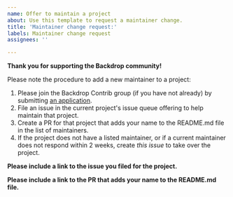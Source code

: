 ```yaml
---
name: Offer to maintain a project
about: Use this template to request a maintainer change.
title: 'Maintainer change request:'
labels: Maintainer change request
assignees: ''

---
```


**Thank you for supporting the Backdrop community!**

Please note the procedure to add a new maintainer to a project:

1. Please join the Backdrop Contrib group (if you have not already) by
   submitting [an application](https://github.com/backdrop-ops/contrib/issues/new?assignees=klonos&labels=Maintainer+application&template=application-to-join-the-contrib-group.md&title=Application+to+join+the+Contrib+Group%3A).
2. File an issue in the current project's issue queue offering to help maintain
   that project.
3. Create a PR for that project that adds your name to the README.md file in
   the list of maintainers. <!-- The project maintainer, or a backdrop-contrib
   administrator, will merge this PR to accept your offer of help. -->
4. If the project does not have a listed maintainer, or if a current maintainer
   does not respond within 2 weeks, create *this issue* to take over the project.

**Please include a link to the issue you filed for the project.**
<!-- example: https://github.com/backdrop-contrib/feeds_jsonpath_parser/issues/7 -->

**Please include a link to the PR that adds your name to the README.md file.**
<!-- example: https://github.com/backdrop-contrib/feeds_jsonpath_parser/pull/8 -->

<!-- After confirming the project has been abandoned for a period of 2 weeks or
more, a Backdrop Contrib administrator will add your name to the list of
maintainers in that project's README.md file, and grant you admin access to the
project. -->
